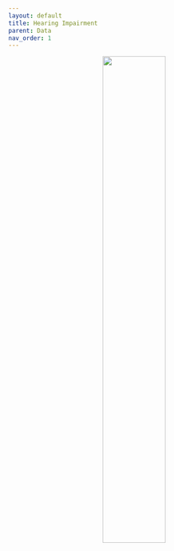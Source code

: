 ```yaml
---
layout: default
title: Hearing Impairment
parent: Data
nav_order: 1
---
```


<p align="center"><img src="../../assets/img/genemap-data-2.svg" height="50%" width="50%"></p>
